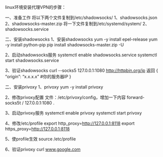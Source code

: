 linux环境安装代理VPN的步骤：

一、准备工作
将以下两个文件复制到/etc/shadowsocks/
1、shadowsocks.json
2、shadowsocks-master.zip
将一下文件复制到/etc/systemd/system/
2、shadowsocks.service

二、安装shadowsocks
1、安装shadowsocks
yum -y install epel-release
yum -y install python-pip
pip install shadowsocks-master.zip -U

2、启动shadowsocks服务
systemctl enable shadowsocks.service
systemctl start shadowsocks.service

3、验证shadowsocks
curl --socks5 127.0.0.1:1080 http://httpbin.org/ip
返回
{
“origin”: “x.x.x.x” #你的服务器IP
}

二、安装privoxy
1、privoxy
yum -y install privoxy

2、修改privoxy配置
文件：/etc/privoxy/config，增加一下内容
forward-socks5t / 127.0.0.1:1080 .	

3、启动privoxy服务
systemctl enable privoxy
systemctl start privoxy

4、修改/etc/profile
	export http_proxy=http://127.0.0.1:8118
	export https_proxy=http://127.0.0.1:8118

5、使profile生效
source /etc/profile

6、验证privoxy
curl www.google.com
